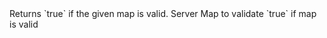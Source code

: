 <function name="IsMapValid" parent="HolyLib" type="libraryfunc">
	<description>
		Returns `true` if the given map is valid.
		<added version="0.5"></added>
	</description>
	<realm>Server</realm>
	<args>
		<arg name="mapName" type="string">Map to validate</arg>
	</args>
	<rets>
		<ret name="success" type="boolean">`true` if map is valid</ret>
	</rets>
</function>